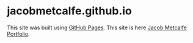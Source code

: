 # jacobmetcalfe.github.io

This site was built using [GitHub Pages](https://pages.github.com/).
This site is here [Jacob Metcalfe Portfolio](jacobmetcalfe.github.io).
